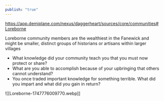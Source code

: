```yaml
---
publish: "true"
---
```

https://app.demiplane.com/nexus/daggerheart/sources/core/communities#Loreborne

 Loreborne community members are the wealthiest in the Fanewick and might be smaller, distinct groups of historians or artisans within larger villages
 
- What knowledge did your community teach you that you must now protect or share?
- What are you able to accomplish because of your upbringing that others cannot understand?
- You once traded important knowledge for something terrible. What did you impart and what did you gain in return?

![[Loreborne-1747776009770.webp]]